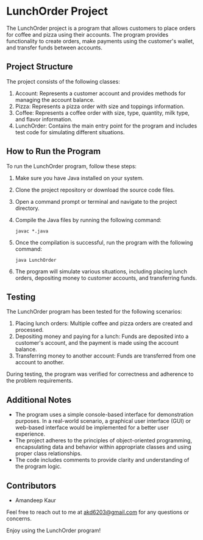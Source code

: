 # LunchOrder Project

The LunchOrder project is a program that allows customers to place orders for coffee and pizza using their accounts. The program provides functionality to create orders, make payments using the customer's wallet, and transfer funds between accounts.

## Project Structure

The project consists of the following classes:

1. Account: Represents a customer account and provides methods for managing the account balance.
2. Pizza: Represents a pizza order with size and toppings information.
3. Coffee: Represents a coffee order with size, type, quantity, milk type, and flavor information.
4. LunchOrder: Contains the main entry point for the program and includes test code for simulating different situations.

## How to Run the Program

To run the LunchOrder program, follow these steps:

1. Make sure you have Java installed on your system.
2. Clone the project repository or download the source code files.
3. Open a command prompt or terminal and navigate to the project directory.
4. Compile the Java files by running the following command:

   ```shell
   javac *.java
   ```

5. Once the compilation is successful, run the program with the following command:

   ```shell
   java LunchOrder
   ```

6. The program will simulate various situations, including placing lunch orders, depositing money to customer accounts, and transferring funds.

## Testing

The LunchOrder program has been tested for the following scenarios:

1. Placing lunch orders: Multiple coffee and pizza orders are created and processed.
2. Depositing money and paying for a lunch: Funds are deposited into a customer's account, and the payment is made using the account balance.
3. Transferring money to another account: Funds are transferred from one account to another.

During testing, the program was verified for correctness and adherence to the problem requirements.

## Additional Notes

- The program uses a simple console-based interface for demonstration purposes. In a real-world scenario, a graphical user interface (GUI) or web-based interface would be implemented for a better user experience.
- The project adheres to the principles of object-oriented programming, encapsulating data and behavior within appropriate classes and using proper class relationships.
- The code includes comments to provide clarity and understanding of the program logic.

## Contributors

- Amandeep Kaur

Feel free to reach out to me at akd6203@gmail.com for any questions or concerns.

Enjoy using the LunchOrder program!

